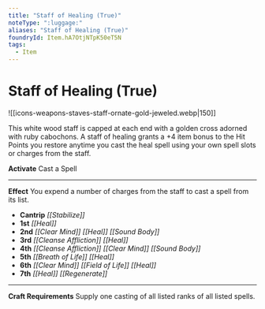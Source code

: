 ```yaml
---
title: "Staff of Healing (True)"
noteType: ":luggage:"
aliases: "Staff of Healing (True)"
foundryId: Item.hA7OtjNTpK50eT5N
tags:
  - Item
---
```


# Staff of Healing (True)
![[icons-weapons-staves-staff-ornate-gold-jeweled.webp|150]]

This white wood staff is capped at each end with a golden cross adorned with ruby cabochons. A staff of healing grants a +4 item bonus to the Hit Points you restore anytime you cast the heal spell using your own spell slots or charges from the staff.

**Activate** Cast a Spell

* * *

**Effect** You expend a number of charges from the staff to cast a spell from its list.

*   **Cantrip** _[[Stabilize]]_
*   **1st** _[[Heal]]_
*   **2nd** _[[Clear Mind]]_ _[[Heal]]_ _[[Sound Body]]_
*   **3rd** _[[Cleanse Affliction]]_ _[[Heal]]_
*   **4th** _[[Cleanse Affliction]]_ _[[Clear Mind]]_ _[[Sound Body]]_
*   **5th** _[[Breath of Life]]_ _[[Heal]]_
*   **6th** _[[Clear Mind]]_ _[[Field of Life]]_ _[[Heal]]_
*   **7th** _[[Heal]]_ _[[Regenerate]]_

* * *

**Craft Requirements** Supply one casting of all listed ranks of all listed spells.
